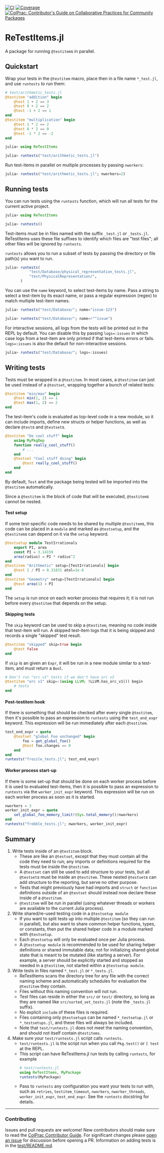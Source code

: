 [![CI](https://github.com/JuliaTesting/ReTestItems.jl/actions/workflows/CI.yml/badge.svg)](https://github.com/JuliaTesting/ReTestItems.jl/actions/workflows/CI.yml)
[![Coverage](https://codecov.io/gh/JuliaTesting/ReTestItems.jl/branch/main/graph/badge.svg)](https://codecov.io/gh/JuliaTesting/ReTestItems.jl)
[![ColPrac: Contributor's Guide on Collaborative Practices for Community Packages](https://img.shields.io/badge/ColPrac-Contributor's%20Guide-blueviolet)](https://github.com/SciML/ColPrac)

# ReTestItems.jl

A package for running `@testitem`s in parallel.

## Quickstart

Wrap your tests in the `@testitem` macro, place then in a file name `*_test.jl`, and use `runtests` to run them:

```julia
# test/arithmetic_tests.jl
@testitem "addition" begin
    @test 1 + 2 == 3
    @test 0 + 2 == 2
    @test -1 + 2 == 1
end
@testitem "multiplication" begin
    @test 1 * 2 == 2
    @test 0 * 2 == 0
    @test -1 * 2 == -2
end
```

```julia
julia> using ReTestItems

julia> runtests("test/arithmetic_tests.jl")
```

Run test-items in parallel on multiple processes by passing `nworkers`:

```julia
julia> runtests("test/arithmetic_tests.jl"; nworkers=2)
```

## Running tests

You can run tests using the `runtests` function, which will run all tests for the current active project.

```julia
julia> using ReTestItems

julia> runtests()
```

Test-items must be in files named with the suffix `_test.jl` or `_tests.jl`.
ReTestItems uses these file suffixes to identify which files are "test files";
all other files will be ignored by `runtests`.

`runtests` allows you to run a subset of tests by passing the directory or file path(s) you want to run.

```julia
julia> runtests(
           "test/Database/physical_representation_tests.jl",
           "test/PhysicalRepresentation/",
       )
```

You can use the `name` keyword, to select test-items by name.
Pass a string to select a test-item by its exact name,
or pass a regular expression (regex) to match multiple test-item names.

```julia
julia> runtests("test/Database/"; name="issue-123")

julia> runtests("test/Database/"; name=r"^issue")
```

For interactive sessions, all logs from the tests will be printed out in the REPL by default.
You can disable this by passing `logs=:issues` in which case logs from a test-item are only printed if that test-items errors or fails.
`logs=:issues` is also the default for non-interactive sessions.

```julia
julia> runtests("test/Database/"; logs=:issues)
```

## Writing tests

Tests must be wrapped in a `@testitem`.
In most cases, a `@testitem` can just be used instead of a `@testset`, wrapping together a bunch of related tests:
```julia
@testitem "min/max" begin
    @test min(1, 2) == 1
    @test max(1, 2) == 2
end
```

The test-item's code is evaluated as top-level code in a new module,
so it can include imports, define new structs or helper functions, as well as declare `@test`s and `@testset`s.

```julia
@testitem "Do cool stuff" begin
    using MyPkgDep
    function really_cool_stuff()
        # ...
    end
    @testset "Cool stuff doing" begin
        @test really_cool_stuff()
    end
end
```

By default, `Test` and the package being tested will be imported into the `@testitem` automatically.

Since a `@testitem` is the block of code that will be executed, `@testitem`s cannot be nested.

#### Test setup

If some test-specific code needs to be shared by multiple `@testitem`s, this code can be placed in a `module` and marked as `@testsetup`,
and the `@testitem`s can depend on it via the `setup` keyword.

```julia
@testsetup module TestIrrationals
    export PI, area
    const PI = 3.14159
    area(radius) = PI * radius^2
end
@testitem "Arithmetic" setup=[TestIrrationals] begin
    @test 1 / PI ≈ 0.31831 atol=1e-6
end
@testitem "Geometry" setup=[TestIrrationals] begin
    @test area(1) ≈ PI
end
```

The `setup` is run once on each worker process that requires it;
it is not run before every `@testitem` that depends on the setup.

#### Skipping tests

The `skip` keyword can be used to skip a `@testitem`, meaning no code inside that test-item will run.
A skipped test-item logs that it is being skipped and records a single "skipped" test result.

```julia
@testitem "skipped" skip=true begin
    @test false
end
```

If `skip` is an given an `Expr`, it will be run in a new module similar to a test-item, and must return a `Bool`.

```julia
# Don't run "orc v1" tests if we don't have orc v2
@testitem "orc v1" skip=:(using LLVM; !LLVM.has_orc_v1()) begin
    # tests
end
```

#### Post-testitem hook

If there is something that should be checked after every single `@testitem`, then it's possible to pass an expression to `runtests` using the `test_end_expr` keyword.
This expression will be run immediately after each `@testitem`.

```julia
test_end_expr = quote
    @testset "global Foo unchanged" begin
        foo = get_global_foo()
        @test foo.changes == 0
    end
end
runtests("frozzle_tests.jl"; test_end_expr)
```

#### Worker process start-up

If there is some set-up that should be done on each worker process before it is used to evaluated test-items, then it is possible to pass an expression to `runtests` via the `worker_init_expr` keyword.
This expression will be run on each worker process as soon as it is started.

```julia
nworkers = 3
worker_init_expr = quote
    set_global_foo_memory_limit!(Sys.total_memory()/nworkers)
end
runtests("frobble_tests.jl"; nworkers, worker_init_expr)
```

## Summary

1. Write tests inside of an `@testitem` block.
    - These are like an `@testset`, except that they must contain all the code they need to run;
      any imports or definitions required for the tests must be inside the `@testitem`.
    - A `@testset` can still be used to add structure to your tests, but all `@testset`s must be inside an `@testitem`.
      These nested `@testset`s can add structure to the reporting, but serve no other purpose.
    - Tests that might previously have had imports and `struct` or `function` definitions outside of an `@testset` should instead now declare these inside of a `@testitem`.
    - `@testitem` will be run in parallel (using whatever threads or workers are available to the current Julia process).
2. Write shared/re-used testing code in a `@testsetup module`
    - If you want to split tests up into multiple `@testitem` (so they can run in parallel), but also want to share common helper functions, types, or constants,
      then put the shared helper code in a module marked with `@testsetup`.
    - Each `@testsetup` will only be evaluated once per Julia process.
    - A `@testsetup module` is recommended to be used for sharing helper definitions or shared immutable data;
      not for initializing shared global state that is meant to be mutated (like starting a server).
      For example, a server should be explicitly started and stopped as needed in a `@testitem`, not started within a `@testsetup module`.
3. Write tests in files named `*_test.jl` or `*_tests.jl`.
    - ReTestItems scans the directory tree for any file with the correct naming scheme and automatically schedules for evaluation the `@testitem` they contain.
    - Files without this naming convention will not run.
    - Test files can reside in either the `src/` or `test/` directory,
      so long as they are named like `src/sorted_set_tests.jl` (note the `_tests.jl` suffix).
    - No explicit `include` of these files is required.
    - Files containing only `@testsetup`s can be named `*_testsetup.jl` or `*_testsetups.jl`,
      and these files will always be included.
    - Note that `test/runtests.jl` does not meet the naming convention, and should not itself contain `@testitems`.
4. Make sure your `test/runtests.jl` script calls `runtests`.
    - `test/runtests.jl` is the script run when you call `Pkg.test()` or `] test` at the REPL.
    - This script can have ReTestItems.jl run tests by calling `runtests`, for example
      ```julia
      # test/runtests.jl
      using ReTestItems, MyPackage
      runtests(MyPackage)
      ```
    - Pass to `runtests` any configuration you want your tests to run with, such as `retries`, `testitem_timeout`, `nworkers`, `nworker_threads`, `worker_init_expr`, `test_end_expr`.
      See the `runtests` docstring for details.

---

### Contributing

Issues and pull requests are welcome!
New contributors should make sure to read the [ColPrac Contributor Guide](https://github.com/SciML/ColPrac).
For significant changes please [open an issue](https://github.com/JuliaTesting/ReTestItems.jl/issues) for discussion before opening a PR.
Information on adding tests is in the [test/README.md](test/README.md).
